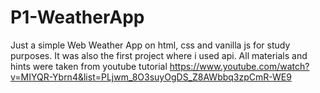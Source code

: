 # P1-WeatherApp
Just a simple Web Weather App on html, css and vanilla js for study purposes. 
It was also the first project where i used api. All materials and hints were taken from youtube tutorial https://www.youtube.com/watch?v=MIYQR-Ybrn4&list=PLjwm_8O3suyOgDS_Z8AWbbq3zpCmR-WE9
